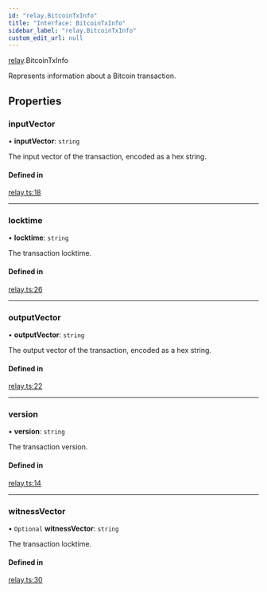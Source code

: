 ```yaml
---
id: "relay.BitcoinTxInfo"
title: "Interface: BitcoinTxInfo"
sidebar_label: "relay.BitcoinTxInfo"
custom_edit_url: null
---
```


[relay](../modules/relay.md).BitcoinTxInfo

Represents information about a Bitcoin transaction.

## Properties

### inputVector

• **inputVector**: `string`

The input vector of the transaction, encoded as a hex string.

#### Defined in

[relay.ts:18](https://github.com/bob-collective/bob/blob/49b40f4/sdk/src/relay.ts#L18)

___

### locktime

• **locktime**: `string`

The transaction locktime.

#### Defined in

[relay.ts:26](https://github.com/bob-collective/bob/blob/49b40f4/sdk/src/relay.ts#L26)

___

### outputVector

• **outputVector**: `string`

The output vector of the transaction, encoded as a hex string.

#### Defined in

[relay.ts:22](https://github.com/bob-collective/bob/blob/49b40f4/sdk/src/relay.ts#L22)

___

### version

• **version**: `string`

The transaction version.

#### Defined in

[relay.ts:14](https://github.com/bob-collective/bob/blob/49b40f4/sdk/src/relay.ts#L14)

___

### witnessVector

• `Optional` **witnessVector**: `string`

The transaction locktime.

#### Defined in

[relay.ts:30](https://github.com/bob-collective/bob/blob/49b40f4/sdk/src/relay.ts#L30)
